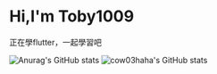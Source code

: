 # Hi,I'm Toby1009
正在學flutter，一起學習吧

![Anurag's GitHub stats](https://github-readme-stats.vercel.app/api?username=Toby1009&show_icons=true&theme=transparent)
![cow03haha's GitHub stats](https://github-readme-stats-Toby1009.vercel.app/api/top-langs/?username=Toby1009&layout=compact&theme=transparent)
